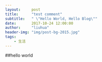 ```yaml
---
layout:     post
title:      "test comment"
subtitle:   " \"Hello World, Hello Blog\""
date:       2017-10-24 12:00:00
author:     "liuhua"
header-img: "img/post-bg-2015.jpg"
tags:
    - 生活
---
```

##hello world

